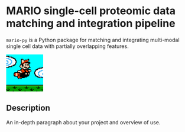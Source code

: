 # MARIO single-cell proteomic data matching and integration pipeline

`mario-py` is a Python package for matching and integrating multi-modal single cell data with partially overlapping features.


<img src="https://github.com/shuxiaoc/mario-py/blob/main/media/giphy_mario.gif" width="100" height="100">


## Description

An in-depth paragraph about your project and overview of use.
